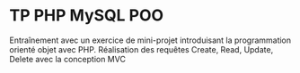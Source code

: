 # TP PHP MySQL POO
Entraînement avec un exercice de mini-projet introduisant la programmation orienté objet avec PHP.
Réalisation des requêtes Create, Read, Update, Delete avec la conception MVC
